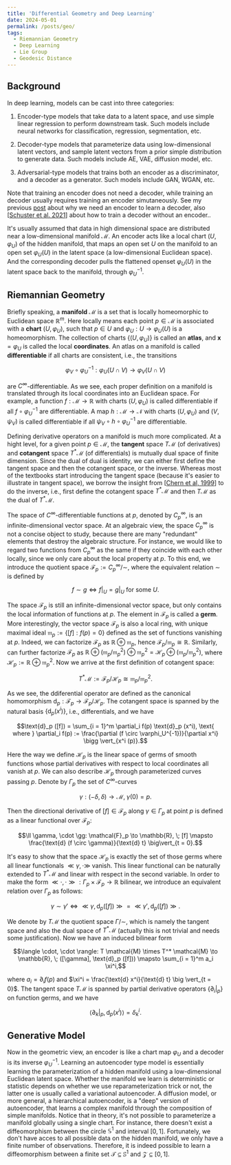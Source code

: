 ```yaml
---
title: 'Differential Geometry and Deep Learning'
date: 2024-05-01
permalink: /posts/geo/
tags:
  - Riemannian Geometry
  - Deep Learning
  - Lie Group
  - Geodesic Distance
---
```


Background
---
In deep learning, models can be cast into three categories: 

1. Encoder-type models that take data to a latent space, and use simple linear regression to perform downstream task. Such models include neural networks for classification, regression, segmentation, etc.

2. Decoder-type models that parameterize data using low-dimensional latent vectors, and sample latent vectors from a prior simple distribution to generate data. Such models include AE, VAE, diffusion model, etc.

3. Adversarial-type models that trains both an encoder as a discriminator, and a decoder as a generator. Such models include GAN, WGAN, etc.

Note that training an encoder does not need a decoder, while training an decoder usually requires training an encoder simutaneously. See my previous [post](https://tongchen779.github.io/posts/gen/) about why we need an encoder to learn a decoder, also [[Schuster et al. 2021](https://arxiv.org/abs/2108.13910)] about how to train a decoder without an encoder..

It's usually assumed that data in high dimensional space are distributed near a low-dimensional manifold $\mathcal{M}$. An encoder acts like a local chart $(U, \varphi_U)$ of the hidden manifold, that maps an open set $U$ on the manifold to an open set $\varphi_U (U)$ in the latent space (a low-dimensional Euclidean space). And the corresponding decoder pulls the flattened openset $\varphi_U (U)$ in the latent space back to the manifold, through $\varphi_U^{-1}$. 

Riemannian Geometry
---
Briefly speaking, a **manifold** $\mathcal{M}$ is a set that is locally homeomorphic to Euclidean space $\mathbb{R}^m$. Here locally means each point $p \in \mathcal{M}$ is associated with a **chart** $(U, \varphi_U)$, such that $p \in U$ and $\varphi_U: U \to \varphi_U (U)$ is a homeomorphism. The collection of charts $\{(U, \varphi_U)\}$ is called an **atlas**, and $\mathbf{x} = \varphi_U$ is called the local **coordinates**. An atlas on a manifold is called **differentiable** if all charts are consistent, i.e., the transitions

$$\varphi_V \circ \varphi_U^{-1}: \varphi_U (U \cap V) \to \varphi_V (U \cap V)$$

are $C^{\infty}$-differentiable. As we see, each proper definition on a manifold is translated through its local coordinates into an Euclidean space. For example, a function $f: \mathcal{M} \to \mathbb{R}$ with charts $(U, \varphi_U)$ is called differentiable if all $f \circ \varphi_U^{-1}$ are differentiable. A map $h: \mathcal{M} \to \mathcal{N}$ with charts $(U, \varphi_U)$ and $(V, \psi_V)$ is called differentiable if all $\psi_V \circ h \circ \varphi_U^{-1}$ are differentiable. 

Defining derivative operators on a manifold is much more complicated. At a hight level, for a given point $p \in \mathcal{M}$, the **tangent** space $T \mathcal{M}$ (of derivatives) and **cotangent** space $T^* \mathcal{M}$ (of differentials) is mutually dual space of finite dimension. Since the dual of dual is identity, we can either first define the tangent space and then the cotangent space, or the inverse. Whereas most of the textbooks start introducing the tangent space (because it's easier to illustrate in tangent space), we borrow the insight from [[Chern et al, 1999](https://books.google.dk/books?hl=en&lr=&id=Mvk7DQAAQBAJ)] to do the inverse, i.e., first define the cotangent space $T^* \mathcal{M}$ and then $T \mathcal{M}$ as the dual of $T^* \mathcal{M}$.

The space of $C^{\infty}$-differentiable functions at $p$, denoted by $C^{\infty}_p$, is an infinite-dimensional vector space. At an algebraic view, the space $C^{\infty}_p$ is not a concise object to study, because there are many "redundant" elements that destroy the algebraic structure. For instance, we would like to regard two functions from $C^{\infty}_p$ as the same if they coincide with each other locally, since we only care about the local property at $p$. To this end, we introduce the quotient space $\mathcal{F}_p := C^{\infty}_p / \sim$, where the equivalent relation $\sim$ is defined by

$$f \sim g \Longleftrightarrow f\vert_U = g\vert_U \text{ for some } U.$$

The space $\mathcal{F}_p$ is still an infinite-dimensional vector space, but only contains the local information of functions at $p$. The element in $\mathcal{F}_p$ is called a **germ**. More interestingly, the vector space $\mathcal{F}_p$ is also a local ring, with unique maximal ideal $\mathfrak{m}_p := \lbrace [f]: f(p) = 0 \rbrace$ defined as the set of functions vanishing at $p$. Indeed, we can factorize $\mathcal{F}_p$ as $\mathbb{R} \oplus \mathfrak{m}_p$, hence $\mathcal{F}_p / \mathfrak{m}_p \cong \mathbb{R}$. Similarly, can further factorize $\mathcal{F}_p$ as $\mathbb{R} \oplus (\mathfrak{m}_p / \mathfrak{m}^2_p) \oplus \mathfrak{m}^2_p = \mathcal{H}_p \oplus (\mathfrak{m}_p / \mathfrak{m}^2_p)$, where $\mathcal{H}_p := \mathbb{R} \oplus \mathfrak{m}^2_p$. Now we arrive at the first definition of cotangent space:

$$T^* \mathcal{M} := \mathcal{F}_p / \mathcal{H}_p \cong \mathfrak{m}_p / \mathfrak{m}^2_p.$$

As we see, the ddiferential operator are defined as the canonical homomorphism $\text{d}_p: \mathcal{F}_p \to \mathcal{F}_p / \mathcal{H}_p$. The cotangent space is spanned by the natural basis $\lbrace \text{d}_p (x^i) \rbrace$, i.e., differentials, and we have 

$$\text{d}_p ([f]) = \sum_{i = 1}^m \partial_i f(p) \text{d}_p (x^i), \text{ where } \partial_i f(p) := \frac{\partial (f \circ \varphi_U^{-1})}{\partial x^i} \bigg \vert_{x^i (p)}.$$

Here the way we define $\mathcal{H}_p$ is the linear space of germs of smooth functions whose partial derivatives with respect to local coordinates all vanish at $p$. We can also describe $\mathcal{H}_p$ through parameterized curves passing $p$. Denote by $\Gamma_p$ the set of $C^{\infty}$-curves

$$\gamma: (-\delta, \delta) \to \mathcal{M}, \; \gamma (0) = p.$$

Then the directional derivative of $[f] \in \mathcal{F}_p$ along $\gamma \in \Gamma_p$ at point $p$ is defined as a linear functional over $\mathcal{F}_p$:

$$\ll \gamma, \cdot \gg: \mathcal{F}_p \to \mathbb{R}, \; [f] \mapsto \frac{\text{d} (f \circ \gamma)}{\text{d} t} \big\vert_{t = 0}.$$

It's easy to show that the space $\mathcal{H}_p$ is exactly the set of those germs where all linear functionals $\ll \gamma, \cdot \gg$ vanish. This linear functional can be naturally extended to $T^* \mathcal{M}$ and linear with respect in the second variable. In order to make the form $\ll \cdot, \cdot \gg: \Gamma_p \times \mathcal{F}_p \to \mathbb{R}$ bilinear, we introduce an equivalent relation over $\Gamma_p$ as follows:

$$\gamma \sim \gamma' \Longleftrightarrow \ll \gamma, \text{d}_p ([f]) \gg = \ll \gamma', \text{d}_p ([f]) \gg.$$

We denote by $T \mathcal{M}$ the quotient space $\Gamma / \sim$, which is namely the tangent space and also the dual space of $T^* \mathcal{M}$ (actually this is not trivial and needs some justification). Now we have an induced bilinear form

$$\langle \cdot, \cdot \rangle: T \mathcal{M} \times T^* \mathcal{M} \to \mathbb{R}, \; ([\gamma], \text{d}_p ([f])) \mapsto \sum_{i = 1}^m a_i \xi^i,$$

where $a_i = \partial_i f(p)$ and $\xi^i = \frac{\text{d} x^i}{\text{d} t} \big \vert_{t = 0}$. The tangent space $T \mathcal{M}$ is spanned by partial derivative operators $\lbrace \partial_i \big \vert_p \rbrace$ on function germs, and we have

$$\big\langle \partial_k \big \vert_p, \text{d}_p (x^i) \big\rangle = \delta^i_k.$$

Generative Model
---
Now in the geometric view, an encoder is like a chart map $\varphi_U$ and a decoder is its inverse $\varphi_U^{-1}$. Learning an autoencoder type model is essentially learning the parameterization of a hidden manifold using a low-dimensional Euclidean latent space. Whether the manifold we learn is deterministic or statistic depends on whether we use reparameterization trick or not, the latter one is usually called a variational autoencoder. A diffusion model, or more general, a hierarchical autoencoder, is a "deep" version of autoencoder, that learns a complex manifold through the composition of simple manifolds. Notice that in theory, it's not possible to parameterize a manifold globally using a single chart. For instance, there doesn't exist a diffeomorphism between the circle $\mathbb{S}^1$ and interval $[0,1]$. Fortunately, we don't have acces to all possible data on the hidden manifold, we only have a finite number of observations. Therefore, it is indeed possible to learn a diffeomorphism between a finite set $\mathcal{T} \subseteq \mathbb{S}^1$ and $\mathcal{Z} \subseteq [0,1]$.
